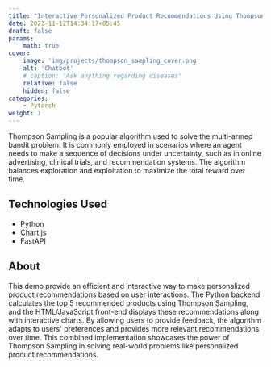 ```yaml
---
title: "Interactive Personalized Product Recommendations Using Thompson Sampling"
date: 2023-11-12T14:34:17+05:45
draft: false
params:
    math: true
cover:
    image: 'img/projects/thompson_sampling_cover.png'
    alt: 'Chatbot'
    # caption: 'Ask anything regarding diseases'
    relative: false
    hidden: false
categories:
    - Pytorch
weight: 1
---
```



Thompson Sampling is a popular algorithm used to solve the multi-armed bandit problem. It is commonly employed in scenarios where an agent needs to make a sequence of decisions under uncertainty, such as in online advertising, clinical trials, and recommendation systems. The algorithm balances exploration and exploitation to maximize the total reward over time.

## Technologies Used
- Python
- Chart.js
- FastAPI

## About
This demo provide an efficient and interactive way to make personalized product recommendations based on user interactions. The Python backend calculates the top 5 recommended products using Thompson Sampling, and the HTML/JavaScript front-end displays these recommendations along with interactive charts. By allowing users to provide feedback, the algorithm adapts to users' preferences and provides more relevant recommendations over time. This combined implementation showcases the power of Thompson Sampling in solving real-world problems like personalized product recommendations.

<!-- ## Examples

![chat4](https://raw.githubusercontent.com/shulavkarki/shulavkarki.github.io/master/static/img/projects/caption2.jpg)

## Code

[Github](https://github.com/shulavkarki/Image-Caption-Generator) -->